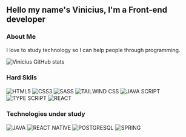 
## Hello my name's Vinicius, I'm a Front-end developer 

### About Me
I love to study technology so I can help people through programming.  

![Vinicius GitHub stats](https://github-readme-stats.vercel.app/api?username=Vinicius-Canton&show_icons=true&theme=dark)

### Hard Skils
<div style="display: inline-block">
    <img align = "center" src="https://img.shields.io/badge/HTML5-E34F26?style=for-the-badge&logo=html5&logoColor=white" alt="HTML5" />
    <img align = "center" src="https://img.shields.io/badge/CSS3-1572B6?style=for-the-badge&logo=css3&logoColor=white" alt="CSS3" />
    <img align = "center" src="https://img.shields.io/badge/Sass-CC6699?style=for-the-badge&logo=sass&logoColor=white" alt="SASS" />
    <img align = "center" src="https://img.shields.io/badge/Tailwind_CSS-38B2AC?style=for-the-badge&logo=tailwind-css&logoColor=white" alt="TAILWIND CSS" />
    <img align = "center" src="https://img.shields.io/badge/JavaScript-F7DF1E?style=for-the-badge&logo=javascript&logoColor=black" alt="JAVA SCRIPT" />
    <img align = "center" src="https://img.shields.io/badge/TypeScript-007ACC?style=for-the-badge&logo=typescript&logoColor=white" alt="TYPE SCRIPT" />
    <img align = "center" src="https://img.shields.io/badge/React-20232A?style=for-the-badge&logo=react&logoColor=61DAFB" alt="REACT" />
</div>

### Technologies under study
<img align = "center" src="https://img.shields.io/badge/Java-ED8B00?style=for-the-badge&logo=openjdk&logoColor=white" alt="JAVA" />
<img align = "center" src="https://img.shields.io/badge/React_Native-20232A?style=for-the-badge&logo=react&logoColor=61DAF" alt="REACT NATIVE" />
<img align = "center" src="https://img.shields.io/badge/PostgreSQL-316192?style=for-the-badge&logo=postgresql&logoColor=white" alt="POSTGRESQL" />
<img align = "center" src="https://img.shields.io/badge/Spring-6DB33F?style=for-the-badge&logo=spring&logoColor=white" alt="SPRING" />

